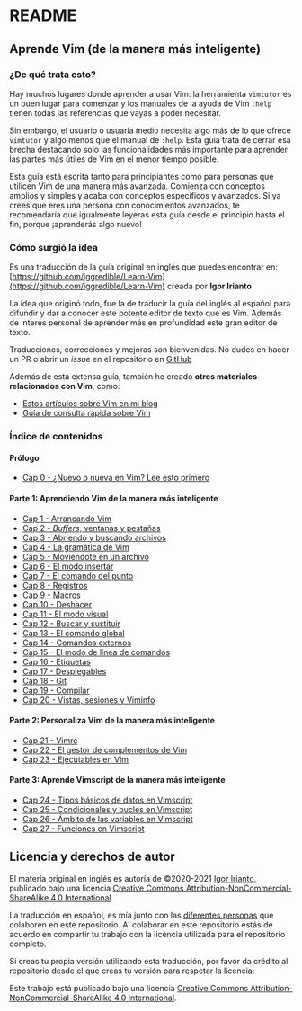 # README

## Aprende Vim \(de la manera más inteligente\)

### ¿De qué trata esto?

Hay muchos lugares donde aprender a usar Vim: la herramienta `vimtutor` es un buen lugar para comenzar y los manuales de la ayuda de Vim `:help` tienen todas las referencias que vayas a poder necesitar.

Sin embargo, el usuario o usuaria medio necesita algo más de lo que ofrece `vimtutor` y algo menos que el manual de `:help`. Esta guía trata de cerrar esa brecha destacando solo las funcionalidades más importante para aprender las partes más útiles de Vim en el menor tiempo posible.

Esta guía está escrita tanto para principiantes como para personas que utilicen Vim de una manera más avanzada. Comienza con conceptos amplios y simples y acaba con conceptos específicos y avanzados. Si ya crees que eres una persona con conocimientos avanzados, te recomendaría que igualmente leyeras esta guía desde el principio hasta el fin, porque ¡aprenderás algo nuevo!

### Cómo surgió la idea

Es una traducción de la guía original en inglés que puedes encontrar en: [https://github.com/iggredible/Learn-Vim](https://github.com/iggredible/Learn-Vim) creada por **Igor Irianto**

La idea que originó todo, fue la de traducir la guía del inglés al español para difundir y dar a conocer este potente editor de texto que es Vim. Además de interés personal de aprender más en profundidad este gran editor de texto.

Traducciones, correcciones y mejoras son bienvenidas. No dudes en hacer un PR o abrir un _issue_ en el repositorio en [GitHub](https://github.com/victorhck/Aprende-Vim/)

Además de esta extensa guía, también he creado __otros materiales relacionados con Vim__, como:

* [Estos artículos sobre Vim en mi blog](https://victorhckinthefreeworld.com/tag/vim/)
* [Guía de consulta rápida sobre Vim](https://victorhck.gitlab.io/comandos_vim/articulos.html)

### Índice de contenidos

#### Prólogo

* [Cap 0     - ¿Nuevo o nueva en Vim? Lee esto primero](cap00_reciente_en_vim_lee_esto_primero.md)

#### Parte 1: Aprendiendo Vim de la manera más inteligente

* [Cap 1  - Arrancando Vim](cap01_empezando_en_vim.md)
* [Cap 2  - _Buffers_, ventanas y pestañas](cap02_buffers_ventanas_pestanas.md)
* [Cap 3  - Abriendo y buscando archivos](cap03_abriendo_y_buscando_archivos.md)
* [Cap 4  - La gramática de Vim](cap04_gramatica_vim.md)
* [Cap 5  - Moviéndote en un archivo](cap05_moviendote_en_un_archivo.md)
* [Cap 6  - El modo insertar](cap06_modo_insertar.md)
* [Cap 7  - El comando del punto](cap07_el_comando_del_punto.md)
* [Cap 8  - Registros](cap08_registros.md)
* [Cap 9  - Macros](cap09_macros.md)
* [Cap 10 - Deshacer](cap10_deshacer.md)
* [Cap 11 - El modo visual](cap11_modo_visual.md)
* [Cap 12 - Buscar y sustituir](cap12_buscar_y_sustituir.md)
* [Cap 13 - El comando global](cap13_el_comando_global.md)
* [Cap 14 - Comandos externos](cap14_comandos_externos.md)
* [Cap 15 - El modo de línea de comandos](cap15_modo_linea_comandos.md)
* [Cap 16 - Etiquetas](cap16_etiquetas.md)
* [Cap 17 - Desplegables](cap17_plegado.md)
* [Cap 18 - Git](https://github.com/victorhck/Aprende-Vim/tree/ff7b31d66822f1cf7f945c101048dfa1b862d42a/cap18_git.md)
* [Cap 19 - Compilar](cap19_compilar.md)
* [Cap 20 - Vistas, sesiones y Viminfo](cap20_vistas_sesiones_viminfo.md)

#### Parte 2: Personaliza Vim de la manera más inteligente

* [Cap 21 - Vimrc](cap21_vimrc.md)
* [Cap 22 - El gestor de complementos de Vim](cap22_paquetes_vim.md)
* [Cap 23 - Ejecutables en Vim](cap23_ejecutables_vim.md)

#### Parte 3: Aprende Vimscript de la manera más inteligente

* [Cap 24 - Tipos básicos de datos en Vimscript](https://github.com/victorhck/Aprende-Vim/tree/ff7b31d66822f1cf7f945c101048dfa1b862d42a/cap24_tipos_basicos_datos_en_vim.md)
* [Cap 25 - Condicionales y bucles en Vimscript](https://github.com/victorhck/Aprende-Vim/tree/ff7b31d66822f1cf7f945c101048dfa1b862d42a/cap25_condicionales_y_bucles_vim.md)
* [Cap 26 - Ámbito de las variables en Vimscript](cap26_ambito_variables_vimscript.md)
* [Cap 27 - Funciones en Vimscript](cap27_funciones_vimscript.md)

## Licencia y derechos de autor

El materia original en inglés es autoría de ©2020-2021 [Igor Irianto.](https://github.com/iggredible/Learn-Vim) publicado bajo una licencia [Creative Commons Attribution-NonCommercial-ShareAlike 4.0 International](http://creativecommons.org/licenses/by-nc-sa/4.0/).

La traducción en español, es mía junto con las [diferentes personas](https://github.com/victorhck/learn-Vim-es/graphs/contributors) que colaboren en este repositorio. Al colaborar en este repositorio estás de acuerdo en compartir tu trabajo con la licencia utilizada para el repositorio completo.

Si creas tu propia versión utilizando esta traducción, por favor da crédito al repositorio desde el que creas tu versión para respetar la licencia:

Este trabajo está publicado bajo una licencia [Creative Commons Attribution-NonCommercial-ShareAlike 4.0 International](http://creativecommons.org/licenses/by-nc-sa/4.0/).

